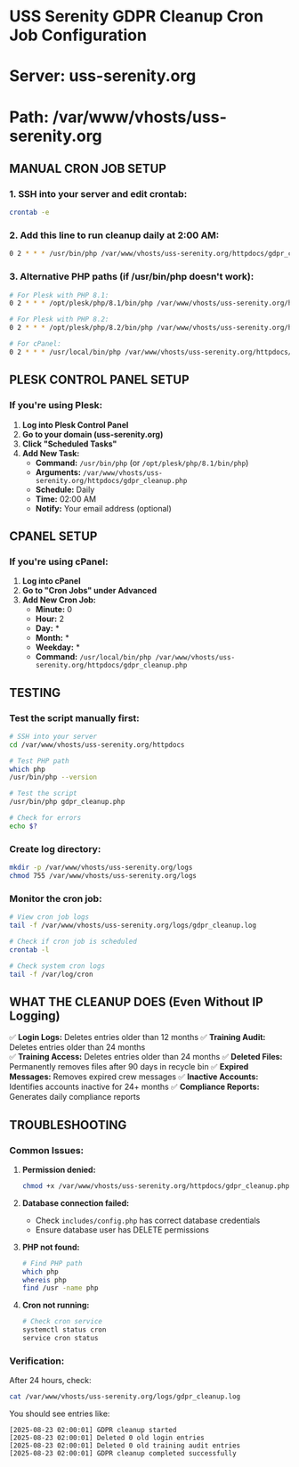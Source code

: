 # USS Serenity GDPR Cleanup Cron Job Configuration
# Server: uss-serenity.org
# Path: /var/www/vhosts/uss-serenity.org

## MANUAL CRON JOB SETUP

### 1. SSH into your server and edit crontab:
```bash
crontab -e
```

### 2. Add this line to run cleanup daily at 2:00 AM:
```bash
0 2 * * * /usr/bin/php /var/www/vhosts/uss-serenity.org/httpdocs/gdpr_cleanup.php >> /var/www/vhosts/uss-serenity.org/logs/gdpr_cleanup.log 2>&1
```

### 3. Alternative PHP paths (if /usr/bin/php doesn't work):
```bash
# For Plesk with PHP 8.1:
0 2 * * * /opt/plesk/php/8.1/bin/php /var/www/vhosts/uss-serenity.org/httpdocs/gdpr_cleanup.php >> /var/www/vhosts/uss-serenity.org/logs/gdpr_cleanup.log 2>&1

# For Plesk with PHP 8.2:
0 2 * * * /opt/plesk/php/8.2/bin/php /var/www/vhosts/uss-serenity.org/httpdocs/gdpr_cleanup.php >> /var/www/vhosts/uss-serenity.org/logs/gdpr_cleanup.log 2>&1

# For cPanel:
0 2 * * * /usr/local/bin/php /var/www/vhosts/uss-serenity.org/httpdocs/gdpr_cleanup.php >> /var/www/vhosts/uss-serenity.org/logs/gdpr_cleanup.log 2>&1
```

## PLESK CONTROL PANEL SETUP

### If you're using Plesk:

1. **Log into Plesk Control Panel**
2. **Go to your domain (uss-serenity.org)**
3. **Click "Scheduled Tasks"**
4. **Add New Task:**
   - **Command:** `/usr/bin/php` (or `/opt/plesk/php/8.1/bin/php`)
   - **Arguments:** `/var/www/vhosts/uss-serenity.org/httpdocs/gdpr_cleanup.php`
   - **Schedule:** Daily
   - **Time:** 02:00 AM
   - **Notify:** Your email address (optional)

## CPANEL SETUP

### If you're using cPanel:

1. **Log into cPanel**
2. **Go to "Cron Jobs" under Advanced**
3. **Add New Cron Job:**
   - **Minute:** 0
   - **Hour:** 2  
   - **Day:** *
   - **Month:** *
   - **Weekday:** *
   - **Command:** `/usr/local/bin/php /var/www/vhosts/uss-serenity.org/httpdocs/gdpr_cleanup.php`

## TESTING

### Test the script manually first:
```bash
# SSH into your server
cd /var/www/vhosts/uss-serenity.org/httpdocs

# Test PHP path
which php
/usr/bin/php --version

# Test the script
/usr/bin/php gdpr_cleanup.php

# Check for errors
echo $?
```

### Create log directory:
```bash
mkdir -p /var/www/vhosts/uss-serenity.org/logs
chmod 755 /var/www/vhosts/uss-serenity.org/logs
```

### Monitor the cron job:
```bash
# View cron job logs
tail -f /var/www/vhosts/uss-serenity.org/logs/gdpr_cleanup.log

# Check if cron job is scheduled
crontab -l

# Check system cron logs
tail -f /var/log/cron
```

## WHAT THE CLEANUP DOES (Even Without IP Logging)

✅ **Login Logs:** Deletes entries older than 12 months
✅ **Training Audit:** Deletes entries older than 24 months  
✅ **Training Access:** Deletes entries older than 24 months
✅ **Deleted Files:** Permanently removes files after 90 days in recycle bin
✅ **Expired Messages:** Removes expired crew messages
✅ **Inactive Accounts:** Identifies accounts inactive for 24+ months
✅ **Compliance Reports:** Generates daily compliance reports

## TROUBLESHOOTING

### Common Issues:

1. **Permission denied:**
   ```bash
   chmod +x /var/www/vhosts/uss-serenity.org/httpdocs/gdpr_cleanup.php
   ```

2. **Database connection failed:**
   - Check `includes/config.php` has correct database credentials
   - Ensure database user has DELETE permissions

3. **PHP not found:**
   ```bash
   # Find PHP path
   which php
   whereis php
   find /usr -name php
   ```

4. **Cron not running:**
   ```bash
   # Check cron service
   systemctl status cron
   service cron status
   ```

### Verification:
After 24 hours, check:
```bash
cat /var/www/vhosts/uss-serenity.org/logs/gdpr_cleanup.log
```

You should see entries like:
```
[2025-08-23 02:00:01] GDPR cleanup started
[2025-08-23 02:00:01] Deleted 0 old login entries
[2025-08-23 02:00:01] Deleted 0 old training audit entries
[2025-08-23 02:00:01] GDPR cleanup completed successfully
```
